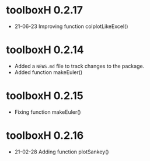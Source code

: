 # toolboxH 0.2.17
* 21-06-23 Improving function colplotLikeExcel()

# toolboxH 0.2.14

* Added a `NEWS.md` file to track changes to the package.
* Added function makeEuler()


# toolboxH 0.2.15
* Fixing function makeEuler()


# toolboxH 0.2.16
* 21-02-28 Adding function plotSankey()


